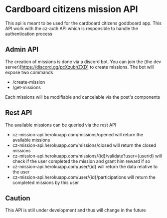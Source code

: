 # Cardboard citizens mission API

This api is meant to be used for the cardboard citizens goddboard app. This API work with the cz-auth API which is responsible to handle the authentication process

## Admin API

The creation of missions is done via a discord bot. You can join the (the dev server)[https://discord.gg/pcXzubhZXD] to create missions. The bot will expose two commands

- /create-mission
- /get-missions

Each missions will be modifiable and cancelable via the post's components

## Rest API

The available missions can be queried via the rest API
- cz-mission-api.herokuapp.com/missions/opened will return the available missions
- cz-mission-api.herokuapp.com/missions/closed will return the closed missions
- cz-mission-api.herokuapp.com/missions/{id}/validate?user={userid} will check if the user completed the mission and grant him reward if so
- cz-mission-api.herokuapp.com/user/{id} will return the data relative to the user
- cz-mission-api.herokuapp.com/user/{id}/participations will return the completed missions by this user

## Caution

This API is still under development and thus will change in the future
